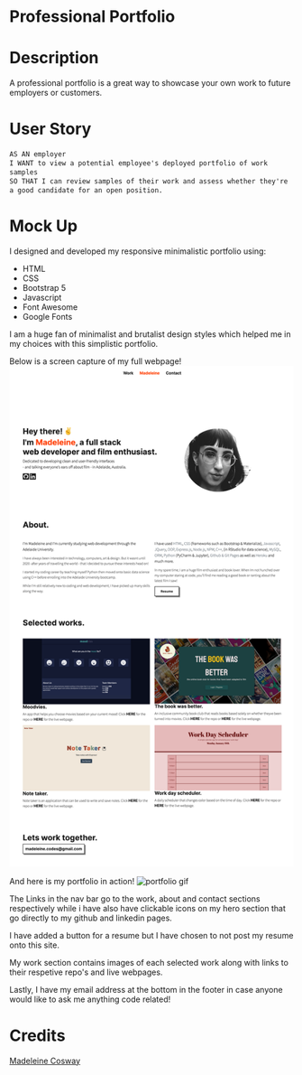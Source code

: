 # Professional Portfolio

# Description
A professional portfolio is a great way to showcase your own work to future employers or customers. 

# User Story
```
AS AN employer
I WANT to view a potential employee's deployed portfolio of work samples
SO THAT I can review samples of their work and assess whether they're a good candidate for an open position.
```

# Mock Up
I designed and developed my responsive minimalistic portfolio using:
* HTML
* CSS
* Bootstrap 5 
* Javascript
* Font Awesome
* Google Fonts



I am a huge fan of minimalist and brutalist design styles which helped me in my choices with this simplistic portfolio.


Below is a screen capture of my full webpage!
![full web page](./assets/images/fullwebpage.png)



And here is my portfolio in action!
![portfolio gif](./assets/images/portfolio.gif)


The Links in the nav bar go to the work, about and contact sections respectively while i have also have clickable icons on my hero section that go directly to my github and linkedin pages.


I have added a button for a resume but I have chosen to not post my resume onto this site.


My work section contains images of each selected work along with links to their respetive repo's and live webpages.


Lastly, I have my email address at the bottom in the footer in case anyone would like to ask me anything code related!


# Credits
[Madeleine Cosway](https://github.com/madeleinesc)

